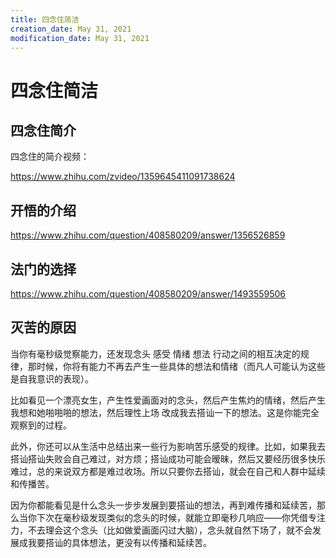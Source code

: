 ```yaml
---
title: 四念住简洁
creation_date: May 31, 2021
modification_date: May 31, 2021
---
```



# 四念住简洁

## 四念住简介

四念住的简介视频：

https://www.zhihu.com/zvideo/1359645411091738624

## 开悟的介绍

https://www.zhihu.com/question/408580209/answer/1356526859

## 法门的选择

https://www.zhihu.com/question/408580209/answer/1493559506

##

## 灭苦的原因

当你有毫秒级觉察能力，还发现念头 感受 情绪 想法 行动之间的相互决定的规律，那时候，你将有能力不再去产生一些具体的想法和情绪（而凡人可能认为这些是自我意识的表现）。

比如看见一个漂亮女生，产生性爱画面对的念头，然后产生焦灼的情绪，然后产生我想和她啪啪啪的想法，然后理性上场 改成我去搭讪一下的想法。这是你能完全观察到的过程。

此外，你还可以从生活中总结出来一些行为影响苦乐感受的规律。比如，如果我去搭讪搭讪失败会自己难过，对方烦；搭讪成功可能会暧昧，然后又要经历很多快乐难过，总的来说双方都是难过收场。所以只要你去搭讪，就会在自己和人群中延续和传播苦。

因为你都能看见是什么念头一步步发展到要搭讪的想法，再到难传播和延续苦，那么当你下次在毫秒级发现类似的念头的时候，就能立即毫秒几响应——你凭借专注力，不去理会这个念头（比如做爱画面闪过大脑），念头就自然下场了，就不会发展成我要搭讪的具体想法，更没有以传播和延续苦。

